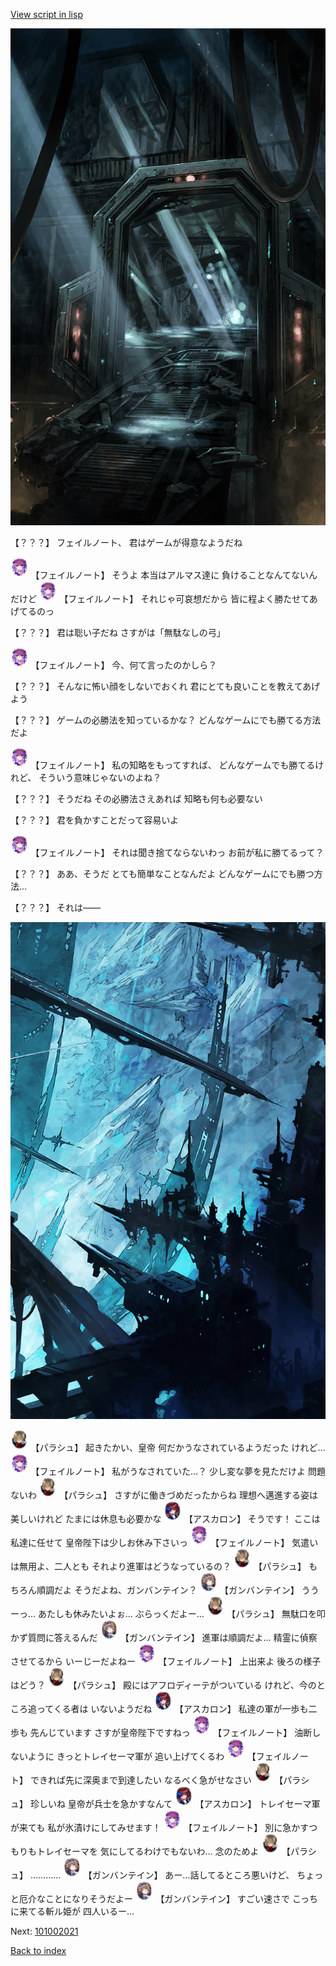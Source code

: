 [View script in lisp](../scripts/101002010.txt)

![bifrost.png](../images/backgrounds/bifrost.png)

【？？？】
フェイルノート、
君はゲームが得意なようだね

<img src="../images/units/3401911.png" alt="3401911.png" height="34"/>
【フェイルノート】
そうよ
本当はアルマス達に
負けることなんてないんだけど

<img src="../images/units/3401911.png" alt="3401911.png" height="34"/>
【フェイルノート】
それじゃ可哀想だから
皆に程よく勝たせてあげてるのっ

【？？？】
君は聡い子だね
さすがは「無駄なしの弓」

<img src="../images/units/3401911.png" alt="3401911.png" height="34"/>
【フェイルノート】
今、何て言ったのかしら？

【？？？】
そんなに怖い顔をしないでおくれ
君にとても良いことを教えてあげよう

【？？？】
ゲームの必勝法を知っているかな？
どんなゲームにでも勝てる方法だよ

<img src="../images/units/3401911.png" alt="3401911.png" height="34"/>
【フェイルノート】
私の知略をもってすれば、
どんなゲームでも勝てるけれど、
そういう意味じゃないのよね？

【？？？】
そうだね
その必勝法さえあれば
知略も何も必要ない

【？？？】
君を負かすことだって容易いよ

<img src="../images/units/3401911.png" alt="3401911.png" height="34"/>
【フェイルノート】
それは聞き捨てならないわっ
お前が私に勝てるって？

【？？？】
ああ、そうだ
とても簡単なことなんだよ
どんなゲームにでも勝つ方法…

【？？？】
それは――

![underground_world_2.png](../images/backgrounds/underground_world_2.png)

<img src="../images/units/3200411.png" alt="3200411.png" height="34"/>
【パラシュ】
起きたかい、皇帝
何だかうなされているようだった
けれど…

<img src="../images/units/3401911.png" alt="3401911.png" height="34"/>
【フェイルノート】
私がうなされていた…？
少し変な夢を見ただけよ
問題ないわ

<img src="../images/units/3200411.png" alt="3200411.png" height="34"/>
【パラシュ】
さすがに働きづめだったからね
理想へ邁進する姿は美しいけれど
たまには休息も必要かな

<img src="../images/units/3102311.png" alt="3102311.png" height="34"/>
【アスカロン】
そうです！
ここは私達に任せて
皇帝陛下は少しお休み下さいっ

<img src="../images/units/3401911.png" alt="3401911.png" height="34"/>
【フェイルノート】
気遣いは無用よ、二人とも
それより進軍はどうなっているの？

<img src="../images/units/3200411.png" alt="3200411.png" height="34"/>
【パラシュ】
もちろん順調だよ
そうだよね、ガンバンテイン？

<img src="../images/units/3600211.png" alt="3600211.png" height="34"/>
【ガンバンテイン】
ううーっ…
あたしも休みたいよぉ…
ぶらっくだよー…

<img src="../images/units/3200411.png" alt="3200411.png" height="34"/>
【パラシュ】
無駄口を叩かず質問に答えるんだ

<img src="../images/units/3600211.png" alt="3600211.png" height="34"/>
【ガンバンテイン】
進軍は順調だよ…
精霊に偵察させてるから
いーじーだよねー

<img src="../images/units/3401911.png" alt="3401911.png" height="34"/>
【フェイルノート】
上出来よ
後ろの様子はどう？

<img src="../images/units/3200411.png" alt="3200411.png" height="34"/>
【パラシュ】
殿にはアフロディーテがついている
けれど、今のところ追ってくる者は
いないようだね

<img src="../images/units/3102311.png" alt="3102311.png" height="34"/>
【アスカロン】
私達の軍が一歩も二歩も
先んじています
さすが皇帝陛下ですねっ

<img src="../images/units/3401911.png" alt="3401911.png" height="34"/>
【フェイルノート】
油断しないように
きっとトレイセーマ軍が
追い上げてくるわ

<img src="../images/units/3401911.png" alt="3401911.png" height="34"/>
【フェイルノート】
できれば先に深奥まで到達したい
なるべく急がせなさい

<img src="../images/units/3200411.png" alt="3200411.png" height="34"/>
【パラシュ】
珍しいね
皇帝が兵士を急かすなんて

<img src="../images/units/3102311.png" alt="3102311.png" height="34"/>
【アスカロン】
トレイセーマ軍が来ても
私が氷漬けにしてみせます！

<img src="../images/units/3401911.png" alt="3401911.png" height="34"/>
【フェイルノート】
別に急かすつもりもトレイセーマを
気にしてるわけでもないわ…
念のためよ

<img src="../images/units/3200411.png" alt="3200411.png" height="34"/>
【パラシュ】
…………

<img src="../images/units/3600211.png" alt="3600211.png" height="34"/>
【ガンバンテイン】
あー…話してるところ悪いけど、
ちょっと厄介なことになりそうだよー

<img src="../images/units/3600211.png" alt="3600211.png" height="34"/>
【ガンバンテイン】
すごい速さで
こっちに来てる斬ル姫が
四人いるー…

Next: [101002021](101002021.md)

[Back to index](index.md)
